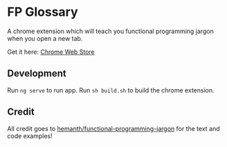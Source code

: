 # FP Glossary
A chrome extension which will teach you functional programming jargon when you open a new tab.

Get it here: [Chrome Web Store](https://chrome.google.com/webstore/detail/fp-glossary/obpfhldnajhljamlbojkadhjnjbbifpj)

## Development
Run `ng serve` to run app. Run `sh build.sh` to build the chrome extension.

## Credit
All credit goes to [hemanth/functional-programming-jargon](https://github.com/hemanth/functional-programming-jargon) for the text and code examples!
